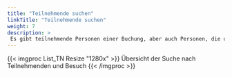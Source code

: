 ```yaml
---
title: "Teilnehmende suchen"
linkTitle: "Teilnehmende suchen"
weight: 7
description: >
 Es gibt teilnehmende Personen einer Buchung, aber auch Personen, die unabhängig einer Buchung zu Besuch sind. Alle diese Personen finden Sie uunter Teilnehmende im Menüpunkt Listen.
---
```

{{< imgproc List_TN Resize "1280x" >}}
Übersicht der Suche nach Teilnehmenden und Besuch
{{< /imgproc >}}
